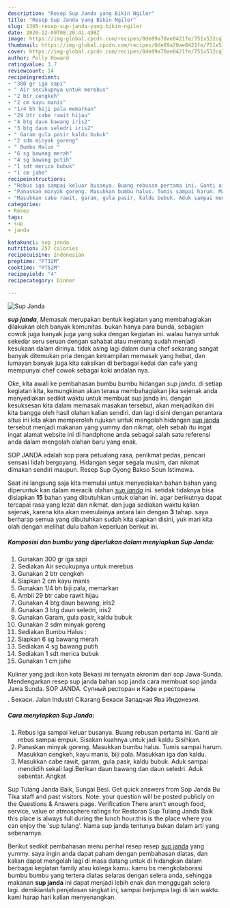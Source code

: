```yaml
---
description: "Resep Sup Janda yang Bikin Ngiler"
title: "Resep Sup Janda yang Bikin Ngiler"
slug: 1305-resep-sup-janda-yang-bikin-ngiler
date: 2020-12-09T08:20:41.498Z
image: https://img-global.cpcdn.com/recipes/0de89a70ae8421fe/751x532cq70/sup-janda-foto-resep-utama.jpg
thumbnail: https://img-global.cpcdn.com/recipes/0de89a70ae8421fe/751x532cq70/sup-janda-foto-resep-utama.jpg
cover: https://img-global.cpcdn.com/recipes/0de89a70ae8421fe/751x532cq70/sup-janda-foto-resep-utama.jpg
author: Polly Howard
ratingvalue: 3.7
reviewcount: 14
recipeingredient:
- "300 gr iga sapi"
- " Air secukupnya untuk merebus"
- "2 btr cengkeh"
- "2 cm kayu manis"
- "1/4 bh biji pala memarkan"
- "29 btr cabe rawit hijau"
- "4 btg daun bawang iris2"
- "3 btg daun seledri iris2"
- " Garam gula pasir kaldu bubuk"
- "2 sdm minyak goreng"
- " Bumbu Halus "
- "6 sg bawang merah"
- "4 sg bawang putih"
- "1 sdt merica bubuk"
- "1 cm jahe"
recipeinstructions:
- "Rebus iga sampai keluar busanya. Buang rebusan pertama ini. Ganti air rebus sampai empuk. Sisakan kuahnya untuk jadi kaldu Sisihkan."
- "Panaskan minyak goreng. Masukkan bumbu halus. Tumis sampai harum. Masukkan cengkeh, kayu manis, biji pala. Masukkan iga dan kaldu."
- "Masukkan cabe rawit, garam, gula pasir, kaldu bubuk. Aduk sampai mendidih sekali lagi.Berikan daun bawang dan daun seledri. Aduk sebentar. Angkat"
categories:
- Resep
tags:
- sup
- janda

katakunci: sup janda 
nutrition: 257 calories
recipecuisine: Indonesian
preptime: "PT32M"
cooktime: "PT52M"
recipeyield: "4"
recipecategory: Dinner

---
```



![Sup Janda](https://img-global.cpcdn.com/recipes/0de89a70ae8421fe/751x532cq70/sup-janda-foto-resep-utama.jpg)

<b><i>sup janda</i></b>, Memasak merupakan bentuk kegiatan yang membahagiakan dilakukan oleh banyak komunitas. bukan hanya para bunda, sebagian cowok juga banyak juga yang suka dengan kegiatan ini. walau hanya untuk sekedar seru seruan dengan sahabat atau memang sudah menjadi kesukaan dalam dirinya. tidak asing lagi dalam dunia chef sekarang sangat banyak ditemukan pria dengan ketrampilan memasak yang hebat, dan lumayan banyak juga kita saksikan di berbagai kedai dan cafe yang mempunyai chef cowok sebagai koki andalan nya.

Oke, kita awali ke pembahasan bumbu bumbu hidangan <i>sup janda</i>. di setiap kegiatan kita, kemungkinan akan terasa membahagiakan jika sejenak anda menyediakan sedikit waktu untuk membuat sup janda ini. dengan kesuksesan kita dalam memasak masakan tersebut, akan menjadikan diri kita bangga oleh hasil olahan kalian sendiri. dan lagi disini dengan perantara situs ini kita akan memperoleh rujukan untuk mengolah hidangan <u>sup janda</u> tersebut menjadi makanan yang yummy dan nikmat, oleh sebab itu ingat ingat alamat website ini di handphone anda sebagai salah satu referensi anda dalam mengolah olahan baru yang enak.

SOP JANDA adalah sop para petualang rasa, penikmat pedas, pencari sensasi lidah bergoyang. Hidangan segar segala musim, dan nikmat dimakan sendiri maupun. Resep Sup Oyong Bakso Soun Istimewa.


Saat ini langsung saja kita memulai untuk menyediakan bahan bahan yang diperuntuk kan dalam meracik olahan <u><i>sup janda</i></u> ini. setidak tidaknya bisa disiapkan <b>15</b> bahan yang dibutuhkan untuk olahan ini. agar berikutnya dapat tercapai rasa yang lezat dan nikmat. dan juga sediakan waktu kalian sejenak, karena kita akan memulainya antara lain dengan <b>3</b> tahap. saya berharap semua yang dibutuhkan sudah kita siapkan disini, yuk mari kita olah dengan melihat dulu bahan keperluan berikut ini.

<!--inarticleads1-->

##### Komposisi dan bumbu yang diperlukan dalam menyiapkan Sup Janda:

1. Gunakan 300 gr iga sapi
1. Sediakan  Air secukupnya untuk merebus
1. Gunakan 2 btr cengkeh
1. Siapkan 2 cm kayu manis
1. Gunakan 1/4 bh biji pala, memarkan
1. Ambil 29 btr cabe rawit hijau
1. Gunakan 4 btg daun bawang, iris2
1. Gunakan 3 btg daun seledri, iris2
1. Gunakan  Garam, gula pasir, kaldu bubuk
1. Gunakan 2 sdm minyak goreng
1. Sediakan  Bumbu Halus :
1. Siapkan 6 sg bawang merah
1. Sediakan 4 sg bawang putih
1. Sediakan 1 sdt merica bubuk
1. Gunakan 1 cm jahe


Kuliner yang jadi ikon kota Bekasi ini ternyata akronim dari sop Jawa-Sunda. Mendengarkan resep sup janda bahan sop janda cara membuat sop janda Jawa Sunda. SOP JANDA. Супный ресторан и Кафе и рестораны$$$$. Бекаси. Jalan Industri Cikarang Бекаси Западная Ява Индонезия. 

<!--inarticleads2-->

##### Cara menyiapkan Sup Janda:

1. Rebus iga sampai keluar busanya. Buang rebusan pertama ini. Ganti air rebus sampai empuk. Sisakan kuahnya untuk jadi kaldu Sisihkan.
1. Panaskan minyak goreng. Masukkan bumbu halus. Tumis sampai harum. Masukkan cengkeh, kayu manis, biji pala. Masukkan iga dan kaldu.
1. Masukkan cabe rawit, garam, gula pasir, kaldu bubuk. Aduk sampai mendidih sekali lagi.Berikan daun bawang dan daun seledri. Aduk sebentar. Angkat


Sup Tulang Janda Baik, Sungai Besi. Get quick answers from Sop Janda Bu Tika staff and past visitors. Note: your question will be posted publicly on the Questions &amp; Answers page. Verification There aren&#39;t enough food, service, value or atmosphere ratings for Restoran Sup Tulang Janda Baik this place is always full during the lunch hour.this is the place where you can enjoy the &#39;sup tulang&#39;. Nama sup janda tentunya bukan dalam arti yang sebenarnya. 

Berikut sedikit pembahasan menu perihal resep resep <u>sup janda</u> yang yummy. saya ingin anda dapat paham dengan pembahasan diatas, dan kalian dapat mengolah lagi di masa datang untuk di hidangkan dalam berbagai kegiatan family atau kolega kamu. kamu bs mengkolaborasi bumbu bumbu yang tertera diatas selaras dengan selera anda, sehingga makanan <b>sup janda</b> ini dapat menjadi lebih enak dan menggugah selera lagi. demikianlah penjelasan singkat ini, sampai berjumpa lagi di lain waktu. kami harap hari kalian menyenangkan.
